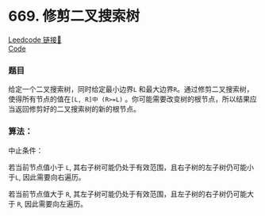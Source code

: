 # 669. 修剪二叉搜索树 

[Leedcode 链接🔗](https://leetcode.cn/problems/trim-a-binary-search-tree/description/)  
[Code](https://github.com/alstondu/lc/blob/main/669/669.cpp)

### 题目

给定一个二叉搜索树，同时给定最小边界```L``` 和最大边界```R```。通过修剪二叉搜索树，使得所有节点的值在```[L, R]中 (R>=L)``` 。你可能需要改变树的根节点，所以结果应当返回修剪好的二叉搜索树的新的根节点。


### 算法：

中止条件：

若当前节点值小于 ```L```, 其右子树可能仍处于有效范围，且右子树的左子树仍可能小于```L```, 因此需要向右遍历。

若当前节点值大于 ```R```, 其左子树可能仍处于有效范围，且左子树的右子树仍可能大于 ```R```, 因此需要向左遍历。
	


